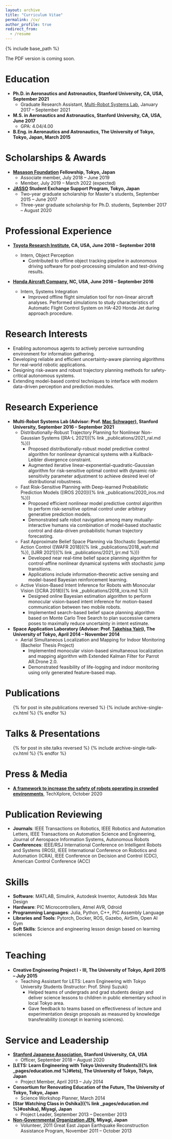 ```yaml
---
layout: archive
title: "Curriculum Vitae"
permalink: /cv/
author_profile: true
redirect_from:
  - /resume
---
```


{% include base_path %}

The PDF version is coming soon.

Education
======
* **Ph.D. in Aeronautics and Astronautics, Stanford University, CA, USA, September 2021**
  * Graduate Research Assistant, [Multi-Robot Systems Lab](https://msl.stanford.edu), January 2017 – September 2021
* **M.S. in Aeronautics and Astronautics, Stanford University, CA, USA, June 2017**
  * GPA: 4.04/4.00
* **B.Eng. in Aeronautics and Astronautics, The University of Tokyo, Tokyo, Japan, March 2015**


Scholarships & Awards
=====
* **[Masason Foundation](https://masason-foundation.org/en/) Fellowship, Tokyo, Japan**
  * Associate member, July 2018 – June 2019
  * Member, July 2019 – March 2022 (expected)
* **[JASSO](https://www.jasso.go.jp/en/index.html) Student Exchange Support Program, Tokyo, Japan**
  * Two-year graduate scholarship for Master's students, September 2015 – June 2017
  * Three-year graduate scholarship for Ph.D. students, September 2017 – August 2020
  

Professional Experience
======
* **[Toyota Research Institute](https://www.tri.global/), CA, USA, June 2018 – September 2018**
  * Intern, Object Perception
    * Contributed to offline object tracking pipeline in autonomous driving software for post-processing simulation and 
      test-driving results.

* **[Honda Aircraft Company](https://www.hondajet.com/), NC, USA, June 2016 – September 2016**
  * Intern, Systems Integration
    * Improved offline flight simulation tool for non-linear aircraft analyses. Performed simulations to 
      study characteristics of Automatic Flight Control System on HA-420 Honda Jet during approach procedure.
  

Research Interests
=====
* Enabling autonomous agents to actively perceive surrounding environment for information gathering.
* Developing reliable and efficient uncertainty-aware planning algorithms for real-world robotic applications.
* Designing risk-aware and robust trajectory planning methods for safety-critical autonomous systems.
* Extending model-based control techniques to interface with modern data-driven perception and prediction modules.


Research Experience
=====
* **Multi-Robot Systems Lab (Advisor: Prof. [Mac Schwager](https://web.stanford.edu/~schwager/)), Stanford University, 
  September 2016 – September 2021**
  * Distributionally-Robust Trajectory Planning for Nonlinear Non-Gaussian Systems ([RA-L 2021]({% link _publications/2021_ral.md %}))
    * Proposed distributionally-robust model predictive control algorithm for nonlinear dynamical systems with a 
      Kullback-Leibler divergence constraint.
    * Augmented iterative linear-exponential-quadratic-Gaussian algorithm for risk-sensitive optimal control with
      dynamic risk-sensitivity parameter adjustment to achieve desired level of distributional robustness.
  * Fast Risk-Sensitive Planning with Deep-learned Probabilistic Prediction Models ([IROS 2020]({% link _publications/2020_iros.md %}))
    * Proposed efficient nonlinear model predictive control algorithm to perform risk-sensitive optimal control under 
      arbitrary generative prediction models.
    * Demonstrated safe robot navigation among many mutually-interactive humans via combination of model-based
      stochastic control and data-driven probabilistic human trajectory forecasting.
  * Fast Approximate Belief Space Planning via Stochastic Sequential Action Control ([WAFR 2018]({% link _publications/2018_wafr.md %}), 
    [IJRR 2021]({% link _publications/2021_ijrr.md %}))
    * Developed near real-time belief space planning algorithm for control-affine nonlinear dynamical systems with 
      stochastic jump transitions.
    * Applications include information-theoretic active sensing and model-based Bayesian reinforcement learning.  
  * Active Vision-Based Intent Inference for Robots with Monocular Vision ([ICRA 2018]({% link _publications/2018_icra.md %}))
    * Designed online Bayesian estimation algorithm to perform monocular vision-based intent inference for motion-based
      communication between two mobile robots.
    * Implemented search-based belief space planning algorithm based on Monte Carlo Tree Search to plan successive 
      camera poses to maximally reduce uncertainty in intent estimate.
* **Space Application Laboratory (Advisor: Prof. [Takehisa Yairi](https://www.rcast.u-tokyo.ac.jp/en/research/people/staff-yairi_takehisa.html)),
  The University of Tokyo, April 2014 – November 2014**      
  * Aerial Simultaneous Localization and Mapping for Indoor Monitoring (Bachelor Thesis Project)
    * Implemented monocular vision-based simultaneous localization and mapping algorithm with Extended Kalman Filter
      for Parrot AR.Drone 2.0.
    * Demonstrated feasibility of life-logging and indoor monitoring using only generated feature-based map. 


Publications
======
  <ul>{% for post in site.publications reversed %}
    {% include archive-single-cv.html %}
  {% endfor %}
  </ul>


Talks & Presentations
======
  <ul>{% for post in site.talks reversed %}
    {% include archive-single-talk-cv.html %}
  {% endfor %}</ul>


Press & Media
======
* **[A framework to increase the safety of robots operating in crowded environments](https://techxplore.com/news/2020-10-framework-safety-robots-crowded-environments.html)**, 
  TechXplore, October 2020
  

Publication Reviewing
======
* **Journals**: IEEE Transactions on Robotics, IEEE Robotics and Automation Letters, 
  IEEE Transactions on Automation Science and Engineering, Journal of Aerospace Information Systems, 
  Autonomous Robots
* **Conferences**: IEEE/RSJ International Conference on Intelligent Robots and Systems (IROS), 
  IEEE International Conference on Robotics and Automation (ICRA), IEEE Conference on Decision and Control (CDC),
  American Control Conference (ACC)


Skills
======
* **Software**: MATLAB, Simulink, Autodesk Inventor, Autodesk 3ds Max Design
* **Hardware**: PIC Microcontrollers, Atmel AVR, Odroid
* **Programming Languages**: Julia, Python, C++, PIC Assembly Language
* **Libraries and Tools**: Pytorch, Docker, ROS, Gazebo, AirSim, Open AI Gym
* **Soft Skills**: Science and engineering lesson design based on learning sciences
  
Teaching
======
* **Creative Engineering Project I・III, The University of Tokyo, April 2015 – July 2015**
  * Teaching Assistant for LETS: Learn Engineering with Tokyo University Students (Instructor: Prof. Shinji Suzuki)
    * Helped teams of undergrads and grad students design and deliver science lessons to children in public elementary
      school in local Tokyo area.
    * Gave feedback to teams based on effectiveness of lecture and experimentation design proposals as measured by 
      knowledge transferability (concept in learning sciences).

Service and Leadership
======
* **[Stanford Japanese Association](https://sja.stanford.edu/eng_index.html), Stanford University, CA, USA**
  * Officer, September 2018 – August 2020
* **[LETS: Learn Engineering with Tokyo University Students]({% link _pages/education.md %}#lets), 
  The University of Tokyo, Tokyo, Japan**
  * Project Member, April 2013 – July 2014
* **Consortium for Renovating Education of the Future, The University of Tokyo, Tokyo, Japan**
  * Science Workshop Planner, March 2014
* **[Star Watching Class in Oshika]({% link _pages/education.md %}#oshika), Miyagi, Japan**
  * Project Leader, September 2013 – December 2013
* **[Non-Governmental Organization JEN](https://www.jen-npo.org/en/), Miyagi, Japan** 
  * Volunteer, 2011 Great East Japan Earthquake Reconstruction Assistance Program, November 2011 – October 2013
  
